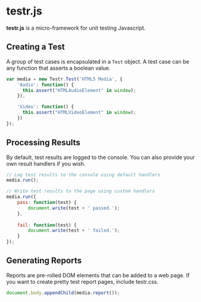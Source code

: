 # testr.js

**testr.js** is a micro-framework for unit testing Javascript.

## Creating a Test

A group of test cases is encapsulated in a `Test` object.
A test case can be any function that asserts a boolean value.

```javascript
var media = new Testr.Test('HTML5 Media', {
    'Audio': function() {
      this.assert("HTMLAudioElement" in window);
    }),

    'Video': function() {
      this.assert("HTMLVideoElement" in window);
    })
});
```

## Processing Results

By default, test results are logged to the console. You can also provide your
own result handlers if you wish.

```javascript
// Log test results to the console using default handlers
media.run();

// Write test results to the page using custom handlers
media.run({
    pass: function(test) {
        document.write(test + ' passed.');
    },
    
    fail: function(test) {
        document.write(test + ' failed.');
    }
});
````

## Generating Reports

Reports are pre-rolled DOM elements that can be added to a web page.
If you want to create pretty test report pages, include testr.css.

```javascript
document.body.appendChild(media.report());
```
